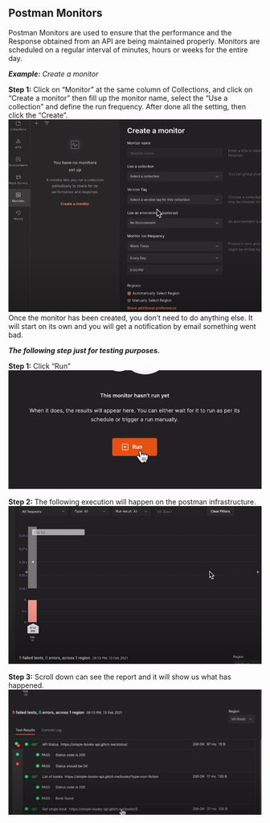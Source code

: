 ## Postman Monitors

Postman Monitors are used to ensure that the performance and the Response obtained from an API are being maintained properly. Monitors are scheduled on a regular interval of minutes, hours or weeks for the entire day.<br/>


**_Example:_** _Create a monitor_<br/>

**Step 1:** Click on “Monitor” at the same column of Collections, and click on “Create a monitor” then fill up the monitor name, select the “Use a collection” and define the run frequency. After done all the setting, then click the “Create”.<br/>
![PM_Step1.png](https://github.com/lmx97/Postman_Beginners_Tutorial/blob/main/image/Postman_Monitors/PM_Step1.png)<br/>
Once the monitor has been created, you don’t need to do anything else. It will start on its own and you will get a notification by email something went bad.<br/>


**_The following step just for testing purposes._**<br>


**Step 1:** Click “Run” <br/>
![PM_TP_Step1.png](https://github.com/lmx97/Postman_Beginners_Tutorial/blob/main/image/Postman_Monitors/PM_TP_Step1.png)<br/>


**Step 2:** The following execution will happen on the postman infrastructure.<br/>
![PM_TP_Step2.png](https://github.com/lmx97/Postman_Beginners_Tutorial/blob/main/image/Postman_Monitors/PM_TP_Step2.png)<br/>


**Step 3:** Scroll down can see the report and it will show us what has happened.<br/>
![PM_TP_Step3.png](https://github.com/lmx97/Postman_Beginners_Tutorial/blob/main/image/Postman_Monitors/PM_TP_Step3.png)